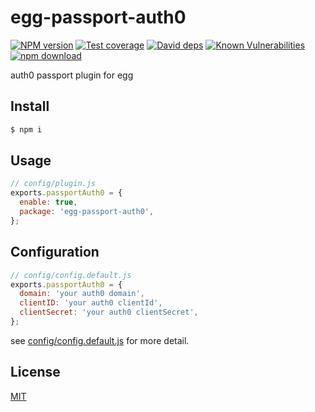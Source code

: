 # egg-passport-auth0

[![NPM version][npm-image]][npm-url]
[![Test coverage][codecov-image]][codecov-url]
[![David deps][david-image]][david-url]
[![Known Vulnerabilities][snyk-image]][snyk-url]
[![npm download][download-image]][download-url]

[npm-image]: https://img.shields.io/npm/v/egg-passport-auth0.svg?style=flat-square
[npm-url]: https://npmjs.org/package/egg-passport-auth0
[codecov-image]: https://img.shields.io/codecov/c/auth0/eggjs/egg-passport-auth0.svg?style=flat-square
[codecov-url]: https://codecov.io/auth0/eggjs/egg-passport-auth0?branch=master
[david-image]: https://img.shields.io/david/eggjs/egg-passport-auth0.svg?style=flat-square
[david-url]: https://david-dm.org/eggjs/egg-passport-auth0
[snyk-image]: https://snyk.io/test/npm/egg-passport-auth0/badge.svg?style=flat-square
[snyk-url]: https://snyk.io/test/npm/egg-passport-auth0
[download-image]: https://img.shields.io/npm/dm/egg-passport-auth0.svg?style=flat-square
[download-url]: https://npmjs.org/package/egg-passport-auth0

auth0 passport plugin for egg

## Install

```bash
$ npm i
```

## Usage

```js
// config/plugin.js
exports.passportAuth0 = {
  enable: true,
  package: 'egg-passport-auth0',
};
```

## Configuration

```js
// config/config.default.js
exports.passportAuth0 = {
  domain: 'your auth0 domain',
  clientID: 'your auth0 clientId',
  clientSecret: 'your auth0 clientSecret',
};
```

see [config/config.default.js](config/config.default.js) for more detail.

## License

[MIT](LICENSE.txt)
